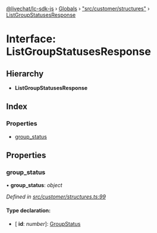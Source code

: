 [@livechat/lc-sdk-js](../README.md) › [Globals](../globals.md) › ["src/customer/structures"](../modules/_src_customer_structures_.md) › [ListGroupStatusesResponse](_src_customer_structures_.listgroupstatusesresponse.md)

# Interface: ListGroupStatusesResponse

## Hierarchy

* **ListGroupStatusesResponse**

## Index

### Properties

* [group_status](_src_customer_structures_.listgroupstatusesresponse.md#group_status)

## Properties

###  group_status

• **group_status**: *object*

*Defined in [src/customer/structures.ts:99](https://github.com/livechat/lc-sdk-js/blob/228cb10/src/customer/structures.ts#L99)*

#### Type declaration:

* \[ **id**: *number*\]: [GroupStatus](../enums/_src_objects_index_.groupstatus.md)
